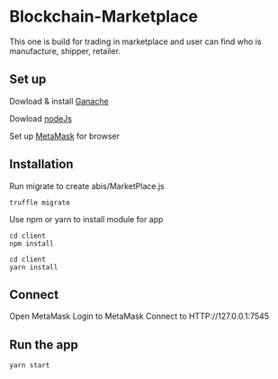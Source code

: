 # Blockchain-Marketplace

This one is build for trading in marketplace and user can find who is manufacture, shipper, retailer.

## Set up

Dowload & install [Ganache](https://www.trufflesuite.com/ganache)

Dowload [nodeJs](https://nodejs.org/en/download/)

Set up [MetaMask](https://chrome.google.com/webstore/detail/metamask/nkbihfbeogaeaoehlefnkodbefgpgknn) for browser

## Installation

Run migrate to create abis/MarketPlace.js 
```
truffle migrate
```
Use npm or yarn to install module for app
```
cd client
npm install
```
```
cd client
yarn install
```

## Connect

Open MetaMask 
Login to MetaMask
Connect  to HTTP://127.0.0.1:7545  

## Run the app

```
yarn start
```


